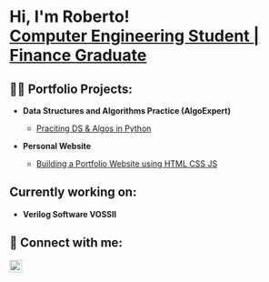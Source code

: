 <h1>Hi, I'm Roberto! <br/><a href="https://github.com/cuenr12">Computer Engineering Student | Finance Graduate</a></h1>

<h2>👨‍💻 Portfolio Projects:</h2>

- <b>Data Structures and Algorithms Practice (AlgoExpert)</b>
  - [Praciting DS & Algos in Python](https://github.com/joshmadakor1/Algorithms-Practice)
 
- <b>Personal Website</b>
  - [Building a Portfolio Website using HTML CSS JS](https://github.com/joshmadakor1/Algorithms-Practice)


<h2>  Currently working on:</h2>

- <b>Verilog Software VOSSII</b>


<h2> 🤳 Connect with me:</h2>


[<img align="left" alt="robertocheung | LinkedIn" width="22px" src="https://cdn.jsdelivr.net/npm/simple-icons@v3/icons/linkedin.svg" />][linkedin]



[linkedin]: https://linkedin.com/in/robertocheung

<!--
**joshmadakor1/joshmadakor1** is a ✨ _special_ ✨ repository because its `README.md` (this file) appears on your GitHub profile.

Here are some ideas to get you started:

- 🔭 I’m currently working on ...
- 🌱 I’m currently learning ...
- 👯 I’m looking to collaborate on ...
- 🤔 I’m looking for help with ...
- 💬 Ask me about ...
- 📫 How to reach me: ...
- 😄 Pronouns: ...
- ⚡ Fun fact: ...
-->

